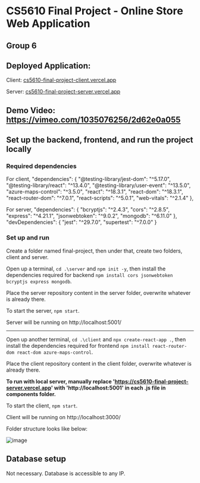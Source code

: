 # CS5610 Final Project - Online Store Web Application
## Group 6

## Deployed Application:

Client: [cs5610-final-project-client.vercel.app](https://cs5610-final-project-client.vercel.app/)

Server: [cs5610-final-project-server.vercel.app](https://cs5610-final-project-server.vercel.app/)

## Demo Video: https://vimeo.com/1035076256/2d62e0a055

## Set up the backend, frontend, and run the project locally

### Required dependencies
For client, 
"dependencies": {
    "@testing-library/jest-dom": "^5.17.0",
    "@testing-library/react": "^13.4.0",
    "@testing-library/user-event": "^13.5.0",
    "azure-maps-control": "^3.5.0",
    "react": "^18.3.1",
    "react-dom": "^18.3.1",
    "react-router-dom": "^7.0.1",
    "react-scripts": "^5.0.1",
    "web-vitals": "^2.1.4"
  },

For server, 
"dependencies": {
    "bcryptjs": "^2.4.3",
    "cors": "^2.8.5",
    "express": "^4.21.1",
    "jsonwebtoken": "^9.0.2",
    "mongodb": "^6.11.0"
  },
  "devDependencies": {
    "jest": "^29.7.0",
    "supertest": "^7.0.0"
  }



### Set up and run

Create a folder named final-project, then under that, create two folders, client and server. 

Open up a terminal, `cd .\server` and `npm init -y`, then install the dependencies required for backend `npm install cors jsonwebtoken bcryptjs express mongodb`.

Place the server repository content in the server folder, overwrite whatever is already there. 

To start the server, `npm start`. 

Server will be running on http://localhost:5001/

------------------------------------------------------------------------------------------------
Open up another terminal, `cd .\client` and `npx create-react-app .`, then install the dependencies required for frontend `npm install react-router-dom react-dom azure-maps-control`.

Place the client repository content in the client folder, overwrite whatever is already there. 

<strong>To run with local server, manually replace 'https://cs5610-final-project-server.vercel.app' with 'http://localhost:5001' in each .js file in components folder. </strong>

To start the client, `npm start`.

Client will be running on http://localhost:3000/

Folder structure looks like below: 

![image](https://github.com/user-attachments/assets/a3d66985-b2b2-49d7-9c49-1b13b011df27)

## Database setup

Not necessary. Database is accessible to any IP. 
